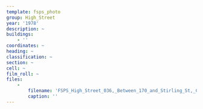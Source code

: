 ```yaml
---
template: fsps_photo
group: High_Street
year: '1978'
description: ~
buildings:
    - ''
coordinates: ~
heading: ~
classification: ~
section: ~
cell: ~
film_roll: ~
files:
    -
        filename: 'FSPS_High_Street_036,_Between_170_and_Stirling_St,_CBC,_F,_8-1-A,_1978.png'
        caption: ''
---
```

